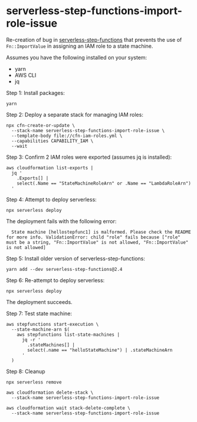 # serverless-step-functions-import-role-issue

Re-creation of bug in [serverless-step-functions](https://github.com/horike37/serverless-step-functions) that prevents the use of `Fn::ImportValue` in assigning an IAM role to a state machine.

Assumes you have the following installed on your system:

  * yarn
  * AWS CLI
  * jq

Step 1: Install packages:

    yarn

Step 2: Deploy a separate stack for managing IAM roles:

    npx cfn-create-or-update \
      --stack-name serverless-step-functions-import-role-issue \
      --template-body file://cfn-iam-roles.yml \
      --capabilities CAPABILITY_IAM \
      --wait

Step 3: Confirm 2 IAM roles were exported (assumes jq is installed):

    aws cloudformation list-exports |
      jq '
        .Exports[] |
        select(.Name == "StateMachineRoleArn" or .Name == "LambdaRoleArn")
      '

Step 4: Attempt to deploy serverless:

    npx serverless deploy

The deployment fails with the following error:

      State machine [hellostepfunc1] is malformed. Please check the README for more info. ValidationError: child "role" fails because ["role" must be a string, "Fn::ImportValue" is not allowed, "Fn::ImportValue" is not allowed]

Step 5: Install older version of serverless-step-functions:

    yarn add --dev serverless-step-functions@2.4

Step 6: Re-attempt to deploy serverless:

    npx serverless deploy

The deployment succeeds.

Step 7: Test state machine:

    aws stepfunctions start-execution \
      --state-machine-arn $(
        aws stepfunctions list-state-machines |
          jq -r '
            .stateMachines[] |
            select(.name == "helloStateMachine") | .stateMachineArn
          '
      )

Step 8: Cleanup

    npx serverless remove

    aws cloudformation delete-stack \
      --stack-name serverless-step-functions-import-role-issue

    aws cloudformation wait stack-delete-complete \
      --stack-name serverless-step-functions-import-role-issue
